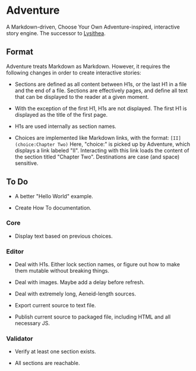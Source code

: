 # Adventure

A Markdown-driven, Choose Your Own Adventure-inspired, interactive story engine. The successor to [Lysithea](https://github.com/ubersmake/lysithea).

## Format

Adventure treats Markdown as Markdown. However, it requires the following changes in order to create interactive stories:

* Sections are defined as all content between H1s, or the last H1 in a file and the end of a file. Sections are effectively pages, and define all text that can be displayed to the reader at a given moment.

* With the exception of the first H1, H1s are not displayed. The first H1 is displayed as the title of the first page.

* H1s are used internally as section names.

* Choices are implemented like Markdown links, with the format: `[II](choice:Chapter Two)` Here, "choice:" is picked up by Adventure, which displays a link labeled "II". Interacting with this link loads the content of the section titled "Chapter Two". Destinations are case (and space) sensitive.

## To Do

* A better "Hello World" example.

* Create How To documentation.

### Core

* Display text based on previous choices.

### Editor

* Deal with H1s. Either lock section names, or figure out how to make them mutable without breaking things.

* Deal with images. Maybe add a delay before refresh.

* Deal with extremely long, Aeneid-length sources.

* Export current source to text file.

* Publish current source to packaged file, including HTML and all necessary JS.

### Validator

* Verify at least one section exists.

* All sections are reachable.
